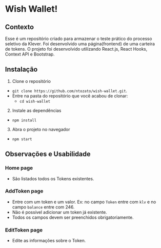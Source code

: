 # Wish Wallet!


## Contexto
 
 Esse é um repositório criado para armazenar o teste prático do processo seletivo da Klever. Foi desenvolvido uma página(frontend) de uma carteira de tokens. O projeto foi desenvolvido utilizando React.js, React Hooks, Context API e Bootstrap.
 

## Instalação

1. Clone o repositório

- `git clone https://github.com/ntozato/wish-wallet.git`.
- Entre na pasta do repositório que você acabou de clonar:
  - `cd wish-wallet`

2. Instale as dependências

- `npm install`

3. Abra o projeto no navegador

- `npm start`


## Observações e Usabilidade

### Home page
- São listados todos os Tokens existentes.

### AddToken page
- Entre com um token e um valor. Ex: no campo `Token` entre com `klv` e no campo `balance` entre com 246.
- Não é possível adicionar um token já existente.
- Todos os campos devem ser preenchidos obrigatoriamente.

### EditToken page
- Edite as informações sobre o Token.
